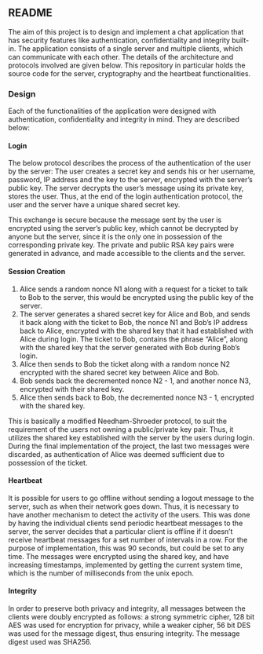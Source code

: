## README

The aim of this project is to design and implement a chat application that has security features like authentication, confidentiality and integrity built-in. The application consists of a single server and multiple clients, which can communicate with each other. The details of the architecture and protocols involved are given below. This repository in particular holds the source code for the server, cryptography and the heartbeat functionalities.

### Design
Each of the functionalities of the application were designed with authentication, confidentiality and integrity in mind. They are described below:

#### Login
The below protocol describes the process of the authentication of the user by the server:
The user creates a secret key and sends his or her username, password, IP address and the key to the server, encrypted with the server’s public key. 
The server decrypts the user’s message using its private key, stores the user. Thus, at the end of the login authentication protocol, the user and the server have a unique shared secret key.

This exchange is secure because the message sent by the user is encrypted using the server’s public key, which cannot be decrypted by anyone but the server, since it is the only one in possession of the corresponding private key. The private and public RSA key pairs were generated in advance, and made accessible to the clients and the server.

#### Session Creation
1. Alice  sends a random nonce N1 along with a request for a ticket to talk to Bob to the server, this would be encrypted using the public key of the server. 
2. The server generates a shared secret key for Alice and Bob, and sends it back along with the ticket to Bob, the nonce N1 and Bob’s IP address back to Alice, encrypted with the shared key that it had established with Alice during login. The ticket to Bob, contains the phrase “Alice”, along with the shared key that the server generated with Bob during Bob’s login. 
3. Alice then sends to Bob the ticket along with a random nonce N2 encrypted with the shared secret key between Alice and Bob.
4. Bob sends back the decremented nonce N2 - 1, and another nonce N3, encrypted with their shared key. 
5. Alice then sends back to Bob, the decremented nonce N3 - 1, encrypted with the shared key.

This is basically a modified Needham-Shroeder protocol, to suit the requirement of the users not owning a public/private key pair. Thus, it utilizes the shared key established with the server by the users during login.  During the final implementation of the project, the last two messages were discarded, as authentication of Alice was deemed sufficient due to possession of the ticket.

#### Heartbeat
It is possible for users to go offline without sending a logout message to the server, such as when their network goes down. Thus, it is necessary to have another mechanism to detect the activity of the users. This was done by having the individual clients send periodic heartbeat messages to the server, the server decides that a particular client is offline if it doesn’t receive heartbeat messages for a set number of intervals in a row. For the purpose of implementation, this was 90 seconds, but could be set to any time. The messages were encrypted using the shared key, and have increasing timestamps, implemented by getting the current system time, which is the number of milliseconds from the unix epoch.  

#### Integrity
In order to preserve both privacy and integrity, all messages between the clients were doubly encrypted as follows: a strong symmetric cipher, 128 bit AES was used for encryption for privacy, while a weaker cipher, 56 bit DES was used for the message digest, thus ensuring integrity. The message digest used was SHA256. 
